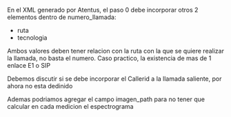 En el XML generado por Atentus, el paso 0 debe incorporar otros 2 elementos dentro de numero_llamada:
- ruta
- tecnologia

Ambos valores deben tener relacion con la ruta con la que se quiere realizar la llamada, no basta el numero.
Caso practico, la existencia de mas de 1 enlace E1 o SIP


Debemos discutir si se debe incorporar el Callerid a la llamada saliente, por ahora no esta dedinido

Ademas podriamos agregar el campo imagen_path para no tener que calcular en cada medicion el espectrograma